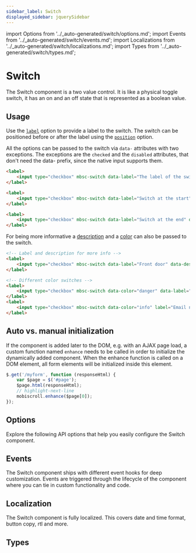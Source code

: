 ```yaml
---
sidebar_label: Switch
displayed_sidebar: jquerySidebar
---
```


import Options from '../\_auto-generated/switch/options.md';
import Events from '../\_auto-generated/switch/events.md';
import Localizations from '../\_auto-generated/switch/localizations.md';
import Types from '../\_auto-generated/switch/types.md';

# Switch

The Switch component is a two value control. It is like a physical toggle switch, it has an on and an off state that is represented as a boolean value.

## Usage

Use the [`label`](#opt-label) option to provide a label to the switch.
The switch can be positioned before or after the label using the [`position`](#opt-position) option.

All the options can be passed to the switch via `data-` attributes with two exceptions. The exceptions are the `checked` and the `disabled` attributes, that don't need the data- prefix, since the native input supports them.

```html
<label>
    <input type="checkbox" mbsc-switch data-label="The label of the switch" />
</label>

<label>
    <input type="checkbox" mbsc-switch data-label="Switch at the start" data-position="start" />
</label>

<label>
    <input type="checkbox" mbsc-switch data-label="Switch at the end" data-position="end" />
</label>
```

For being more informative a [description](#opt-description) and a [color](#opt-color) can also be passed to the switch.

```html
<!-- Label and description for more info -->
<label>
    <input type="checkbox" mbsc-switch data-label="Front door" data-description="Controls the lock of the front door." />
</label>

<!-- Different color switches -->
<label>
    <input type="checkbox" mbsc-switch data-color="danger" data-label="Sync on mobile data" />
</label>
<label>
    <input type="checkbox" mbsc-switch data-color="info" label="Email notification" />
</label>
```

## Auto vs. manual initialization

If the component is added later to the DOM, e.g. with an AJAX page load, a custom function named `enhance` needs to be called in order to initialize the dynamically added component. When the enhance function is called on a DOM element, all form elements will be initialized inside this element.

```js
$.get('/myform', function (responseHtml) {
    var $page = $('#page');
    $page.html(responseHtml);
    // highlight-next-line
    mobiscroll.enhance($page[0]);
});
```

<div className="option-list">

## Options
Explore the following API options that help you easily configure the Switch component.

<Options />

## Events
The Switch component ships with different event hooks for deep customization. Events are triggered through the lifecycle of the component where you can tie in custom functionality and code.

<Events />

## Localization
The Switch component is fully localized. This covers date and time format, button copy, rtl and more.

<Localizations />

## Types

<Types />

</div>

